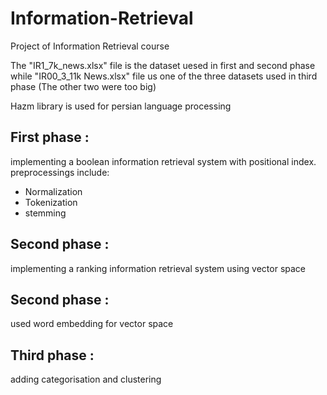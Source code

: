 # Information-Retrieval
 Project of Information Retrieval course

The "IR1_7k_news.xlsx" file is the dataset uesed in first and second phase
while "IR00_3_11k News.xlsx" file us one of the three datasets used in third phase (The other two were too big)

Hazm library is used for persian language processing

## First phase :
implementing a boolean information retrieval system with positional index.
preprocessings include:
- Normalization
- Tokenization
- stemming

## Second phase :
implementing a ranking information retrieval system using vector space

## Second phase :
used word embedding for vector space

## Third phase  :
adding categorisation and clustering

